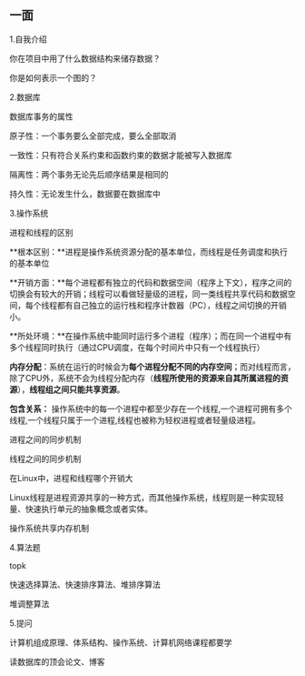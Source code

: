 ## 一面

1.自我介绍

你在项目中用了什么数据结构来储存数据？

你是如何表示一个图的？

2.数据库

数据库事务的属性

原子性：一个事务要么全部完成，要么全部取消

一致性：只有符合关系约束和函数约束的数据才能被写入数据库

隔离性：两个事务无论先后顺序结果是相同的

持久性：无论发生什么，数据要在数据库中

3.操作系统

进程和线程的区别

**根本区别：**进程是操作系统资源分配的基本单位，而线程是任务调度和执行的基本单位

**开销方面：**每个进程都有独立的代码和数据空间（程序上下文），程序之间的切换会有较大的开销；线程可以看做轻量级的进程，同一类线程共享代码和数据空间，每个线程都有自己独立的运行栈和程序计数器（PC），线程之间切换的开销小。

**所处环境：**在操作系统中能同时运行多个进程（程序）；而在同一个进程中有多个线程同时执行（通过CPU调度，在每个时间片中只有一个线程执行）

**内存分配**：系统在运行的时候会为**每个进程分配不同的内存空间**；而对线程而言，除了CPU外，系统不会为线程分配内存（**线程所使用的资源来自其所属进程的资源**），**线程组之间只能共享资源**。

**包含关系：** 操作系统中的每一个进程中都至少存在一个线程,一个进程可拥有多个线程,一个线程只属于一个进程,线程也被称为轻权进程或者轻量级进程。

进程之间的同步机制

线程之间的同步机制

在Linux中，进程和线程哪个开销大

Linux线程是进程资源共享的一种方式，而其他操作系统，线程则是一种实现轻量、快速执行单元的抽象概念或者实体。

操作系统共享内存机制

4.算法题

topk

快速选择算法、快速排序算法、堆排序算法

堆调整算法

5.提问

计算机组成原理、体系结构、操作系统、计算机网络课程都要学

读数据库的顶会论文、博客